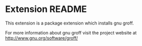 # Extension README

This extension is a package extension which installs gnu groff.

For more information about gnu groff visit the project website at
http://www.gnu.org/software/groff/

